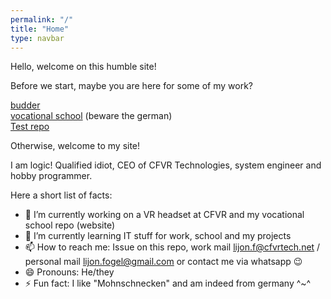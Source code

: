 ```yaml
---
permalink: "/"
title: "Home"
type: navbar
---
```


Hello, welcome on this humble site!

Before we start, maybe you are here for some of my work?

[budder](https://myLogic207.github.io/budderAPI)\
[vocational school](https://myLogic207.github.io/IF11C) (beware the german)\
[Test repo](https://myLogic207.github.io/test)

Otherwise, welcome to my site!

I am logic! Qualified idiot, CEO of CFVR Technologies, system engineer and hobby programmer.

Here a short list of facts:

- 🔭 I’m currently working on a VR headset at CFVR and my vocational school repo (website)
- 🌱 I’m currently learning IT stuff for work, school and my projects
- 📫 How to reach me: Issue on this repo, work mail lijon.f@cfvrtech.net / personal mail lijon.fogel@gmail.com or contact me via whatsapp 😉
- 😄 Pronouns: He/they
- ⚡ Fun fact: I like "Mohnschnecken" and am indeed from germany ^~^

